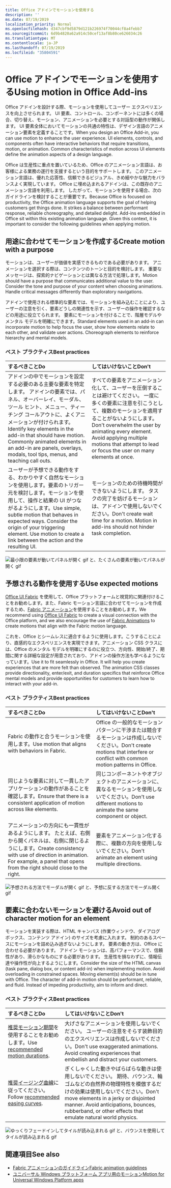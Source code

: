 ```yaml
---
title: Office アドインでモーションを使用する
description: ''
ms.date: 07/19/2019
localization_priority: Normal
ms.openlocfilehash: d347cbf9d5879d121b226974f70044cf8a4febb7
ms.sourcegitcommit: 6d9b4820a62a914c50cef13af8b80ce626034c26
ms.translationtype: MT
ms.contentlocale: ja-JP
ms.lasthandoff: 07/19/2019
ms.locfileid: "35804591"
---
```

# <a name="using-motion-in-office-add-ins"></a><span data-ttu-id="6656d-102">Office アドインでモーションを使用する</span><span class="sxs-lookup"><span data-stu-id="6656d-102">Using motion in Office Add-ins</span></span>

<span data-ttu-id="6656d-p101">Office アドインを設計する際、モーションを使用してユーザー エクスペリエンスを向上させられます。 UI 要素、コントロール、コンポーネントには多くの場合、切り替え、モーション、アニメーションを必要とする対話型の動作が関係します。 UI 要素全体においてモーションの共通の特性は、デザイン言語のアニメーション要素を定義することです。</span><span class="sxs-lookup"><span data-stu-id="6656d-p101">When you design an Office Add-in, you can use motion to enhance the user experience. UI elements, controls, and components often have interactive behaviors that require transitions, motion, or animation. Common characteristics of motion across UI elements define the animation aspects of a design language.</span></span>

<span data-ttu-id="6656d-p102">Office は生産性に重点を置いているため、Office のアニメーション言語は、お客様による業務の遂行を支援するという目的をサポートします。 このアニメーション言語は、優れた応答性、信頼できるビジュアル、きめ細やかな魅力をバランスよく実現しています。 Office に埋め込まれるアドインは、この既存のアニメーション言語を利用します。 したがって、モーションを使用する場合、次のガイドラインを検討することが重要です。</span><span class="sxs-lookup"><span data-stu-id="6656d-p102">Because Office is focused on productivity, the Office animation language supports the goal of helping customers get things done. It strikes a balance between performant response, reliable choreography, and detailed delight. Add-ins embedded in Office sit within this existing animation language. Given this context, it is important to consider the following guidelines when applying motion.</span></span>


## <a name="create-motion-with-a-purpose"></a><span data-ttu-id="6656d-110">用途に合わせてモーションを作成する</span><span class="sxs-lookup"><span data-stu-id="6656d-110">Create motion with a purpose</span></span>

<span data-ttu-id="6656d-p103">モーションは、ユーザーが価値を実感できるものである必要があります。 アニメーションを選択する際は、コンテンツのトーンと目的を検討します。 重要なメッセージは、探索的ナビゲーションとは異なる方法で処理します。</span><span class="sxs-lookup"><span data-stu-id="6656d-p103">Motion should have a purpose that communicates additional value to the user. Consider the tone and purpose of your content when choosing animations. Handle critical messages differently than exploratory navigations.</span></span>

<span data-ttu-id="6656d-p104">アドインで使用される標準的な要素では、モーションを組み込むことにより、ユーザーの注意を引く、要素どうしの関連性を示す、ユーザーの操作を確認するなどの用途に役立てられます。 要素にモーションを付けることで、階層モデルやメンタル モデルを明確にできます。</span><span class="sxs-lookup"><span data-stu-id="6656d-p104">Standard elements used in an add-in can incorporate motion to help focus the user, show how elements relate to each other, and validate user actions. Choreograph elements to reinforce hierarchy and mental models.</span></span>

### <a name="best-practices"></a><span data-ttu-id="6656d-116">ベスト プラクティス</span><span class="sxs-lookup"><span data-stu-id="6656d-116">Best practices</span></span>

|<span data-ttu-id="6656d-117">するべきこと</span><span class="sxs-lookup"><span data-stu-id="6656d-117">Do</span></span>|<span data-ttu-id="6656d-118">してはいけないこと</span><span class="sxs-lookup"><span data-stu-id="6656d-118">Don't</span></span>|
|:-----|:-----|
|<span data-ttu-id="6656d-p105">アドインの中でモーションを設定する必要のある主要な要素を特定します。 アドインの要素では、パネル、オーバーレイ、モーダル、ツール ヒント、メニュー、ティーチング コールアウトに、よくアニメーションが付けられます。</span><span class="sxs-lookup"><span data-stu-id="6656d-p105">Identify key elements in the add-in that should have motion. Commonly animated elements in an add-in are panels, overlays, modals, tool tips, menus, and teaching call outs.</span></span>| <span data-ttu-id="6656d-p106">すべての要素をアニメーション化して、ユーザーを圧倒することは避けてください。 一度に多くの要素に注意を引こうとして、複数のモーションを適用することがないようにします。</span><span class="sxs-lookup"><span data-stu-id="6656d-p106">Don't overwhelm the user by animating every element. Avoid applying multiple motions that attempt to lead or focus the user on many elements at once.</span></span> |
|<span data-ttu-id="6656d-p107">ユーザーが予想できる動作をする、わかりやすく自然なモーションを使用します。要素のトリガー元を検討します。モーションを使用して、操作と結果の UI がつながるようにします。</span><span class="sxs-lookup"><span data-stu-id="6656d-p107">Use simple, subtle motion that behaves in expected ways. Consider the origin of your triggering element. Use motion to create a link between the action and the resulting UI.</span></span> | <span data-ttu-id="6656d-p108">モーションのための待機時間ができないようにします。 タスクの完了を妨げるモーションは、アドインで使用しないでください。</span><span class="sxs-lookup"><span data-stu-id="6656d-p108">Don't create wait time for a motion. Motion in add-ins should not hinder task completion.</span></span>|

![最小限の要素が動いてパネルが開く gif と、たくさんの要素が動いてパネルが開く gif](../images/add-in-motion-purpose.gif)

## <a name="use-expected-motions"></a><span data-ttu-id="6656d-129">予想される動作を使用する</span><span class="sxs-lookup"><span data-stu-id="6656d-129">Use expected motions</span></span>

<span data-ttu-id="6656d-130">[Office UI Fabric](https://developer.microsoft.com/fabric) を使用して、Office プラットフォームと視覚的に関連付けることをお勧めします。また、Fabric モーション言語に合わせてモーションを作成するため、[Fabric アニメーション](https://developer.microsoft.com/fabric#/styles/web/motion)を使用することをお勧めします。</span><span class="sxs-lookup"><span data-stu-id="6656d-130">We recommend using [Office UI Fabric](https://developer.microsoft.com/fabric) to create a visual connection with the Office platform, and we also encourage the use of [Fabric Animations](https://developer.microsoft.com/fabric#/styles/web/motion) to create motions that align with the Fabric motion language.</span></span>

<span data-ttu-id="6656d-p109">これを、Office とシームレスに適合するように使用します。こうすることにより、直感的なエクスペリエンスを実現できます。アニメーション CSS クラスには、Office のメンタル モデルを明確にするのに役立つ、方向性、開始/終了、期間に関する詳細な設定が用意されており、アドインの操作方法も学べるようになっています。</span><span class="sxs-lookup"><span data-stu-id="6656d-p109">Use it to fit seamlessly in Office. It will help you create experiences that are more felt than observed. The animation CSS classes provide directionality, enter/exit, and duration specifics that reinforce Office mental models and provide opportunities for customers to learn how to interact with your add-in.</span></span>

### <a name="best-practices"></a><span data-ttu-id="6656d-134">ベスト プラクティス</span><span class="sxs-lookup"><span data-stu-id="6656d-134">Best practices</span></span>

|<span data-ttu-id="6656d-135">するべきこと</span><span class="sxs-lookup"><span data-stu-id="6656d-135">Do</span></span>|<span data-ttu-id="6656d-136">してはいけないこと</span><span class="sxs-lookup"><span data-stu-id="6656d-136">Don't</span></span>|
|:-----|:-----|
|<span data-ttu-id="6656d-137">Fabric の動作と合うモーションを使用します。</span><span class="sxs-lookup"><span data-stu-id="6656d-137">Use motion that aligns with behaviors in Fabric.</span></span>| <span data-ttu-id="6656d-138">Office の一般的なモーション パターンに干渉または競合するモーションは作成しないでください。</span><span class="sxs-lookup"><span data-stu-id="6656d-138">Don't create motions that interfere or conflict with common motion patterns in Office.</span></span>
|<span data-ttu-id="6656d-139">同じような要素に対して一貫したアプリケーションの動作があることを確認します。</span><span class="sxs-lookup"><span data-stu-id="6656d-139">Ensure that there is a consistent application of motion across like elements.</span></span>| <span data-ttu-id="6656d-140">同じコンポーネントやオブジェクトのアニメーションに、異なるモーションを使用しないでください。</span><span class="sxs-lookup"><span data-stu-id="6656d-140">Don't use different motions to animate the same component or object.</span></span>|
|<span data-ttu-id="6656d-p110">アニメーションの方向にも一貫性があるようにします。 たとえば、右側から開くパネルは、右側に閉じるようにします。</span><span class="sxs-lookup"><span data-stu-id="6656d-p110">Create consistency with use of direction in animation. For example, a panel that opens from the right should close to the right.</span></span>|<span data-ttu-id="6656d-143">要素をアニメーション化する際に、複数の方向を使用しないでください。</span><span class="sxs-lookup"><span data-stu-id="6656d-143">Don't animate an element using multiple directions.</span></span>

![予想される方法でモーダルが開く gif と、予想に反する方法でモーダル開く gif](../images/add-in-motion-expected.gif)

## <a name="avoid-out-of-character-motion-for-an-element"></a><span data-ttu-id="6656d-145">要素に合わないモーションを避ける</span><span class="sxs-lookup"><span data-stu-id="6656d-145">Avoid out of character motion for an element</span></span>

<span data-ttu-id="6656d-p111">モーションを実装する際は、HTML キャンバス (作業ウィンドウ、ダイアログ ボックス、コンテンツ アドイン) のサイズを考慮に入れます。 制約のあるスペースにモーションを詰め込み過ぎないようにします。 要素の動き方は、Office に合わせる必要があります。 アドイン モーションは、高パフォーマンスで、信頼性があり、滑らかなものにする必要があります。 生産性を損なわずに、情報伝達や操作性が向上するようにします。</span><span class="sxs-lookup"><span data-stu-id="6656d-p111">Consider the size of the HTML canvas (task pane, dialog box, or content add-in) when implementing motion. Avoid overloading in constrained spaces. Moving element(s) should be in tune with Office. The character of add-in motion should be performant, reliable, and fluid. Instead of impeding productivity, aim to inform and direct.</span></span>

### <a name="best-practices"></a><span data-ttu-id="6656d-151">ベスト プラクティス</span><span class="sxs-lookup"><span data-stu-id="6656d-151">Best practices</span></span>

|<span data-ttu-id="6656d-152">するべきこと</span><span class="sxs-lookup"><span data-stu-id="6656d-152">Do</span></span>|<span data-ttu-id="6656d-153">してはいけないこと</span><span class="sxs-lookup"><span data-stu-id="6656d-153">Don't</span></span>|
|:-----|:-----|
| <span data-ttu-id="6656d-154">[推奨モーション期間](https://developer.microsoft.com/fabric#/styles/web/motion)を使用することをお勧めします。</span><span class="sxs-lookup"><span data-stu-id="6656d-154">Use [recommended motion durations](https://developer.microsoft.com/fabric#/styles/web/motion).</span></span> | <span data-ttu-id="6656d-p112">大げさなアニメーションを使用しないでください。 ユーザーの注意をそらす装飾目的のエクスペリエンスは作成しないでください。</span><span class="sxs-lookup"><span data-stu-id="6656d-p112">Don't use exaggerated animations. Avoid creating experiences that embellish and distract your customers.</span></span>
| <span data-ttu-id="6656d-157">[推奨イージング曲線](/windows/uwp/design/motion/timing-and-easing#easing-in-fluent-motion)に従ってください。</span><span class="sxs-lookup"><span data-stu-id="6656d-157">Follow [recommended easing curves](/windows/uwp/design/motion/timing-and-easing#easing-in-fluent-motion).</span></span>  |<span data-ttu-id="6656d-p113">ぎくしゃくした動きやばらばらな動きは使用しないでください。 期待、バウンス、輪ゴムなどの自然界の物理特性を模倣するだけの効果は使用しないでください。</span><span class="sxs-lookup"><span data-stu-id="6656d-p113">Don't move elements in a jerky or disjointed manner. Avoid anticipations, bounces, rubberband, or other effects that emulate natural world physics.</span></span>|

![ゆっくりフェードインしてタイルが読み込まれる gif と、バウンスを使用してタイルが読み込まれる gif](../images/add-in-motion-character.gif)

## <a name="see-also"></a><span data-ttu-id="6656d-161">関連項目</span><span class="sxs-lookup"><span data-stu-id="6656d-161">See also</span></span>

* [<span data-ttu-id="6656d-162">Fabric アニメーションのガイドライン</span><span class="sxs-lookup"><span data-stu-id="6656d-162">Fabric animation guidelines</span></span>](https://developer.microsoft.com/fabric#/styles/web/motion)
* [<span data-ttu-id="6656d-163">ユニバーサル Windows プラットフォーム アプリ用のモーション</span><span class="sxs-lookup"><span data-stu-id="6656d-163">Motion for Universal Windows Platform apps</span></span>](/windows/uwp/design/motion)
